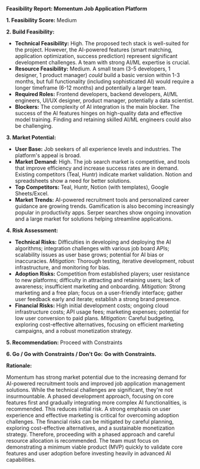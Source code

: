 **Feasibility Report: Momentum Job Application Platform**

**1. Feasibility Score:** Medium

**2. Build Feasibility:**

* **Technical Feasibility:** High. The proposed tech stack is well-suited for the project.  However, the AI-powered features (smart matching, application optimization, success prediction) represent significant development challenges.  A team with strong AI/ML expertise is crucial.
* **Resource Feasibility:** Medium.  A small team (3-5 developers, 1 designer, 1 product manager) *could* build a basic version within 1-3 months, but full functionality (including sophisticated AI) would require a longer timeframe (6-12 months) and potentially a larger team.
* **Required Roles:** Frontend developers, backend developers, AI/ML engineers, UI/UX designer, product manager, potentially a data scientist.
* **Blockers:**  The complexity of AI integration is the main blocker.  The success of the AI features hinges on high-quality data and effective model training.  Finding and retaining skilled AI/ML engineers could also be challenging.

**3. Market Potential:**

* **User Base:** Job seekers of all experience levels and industries. The platform's appeal is broad.
* **Market Demand:** High. The job search market is competitive, and tools that improve efficiency and increase success rates are in demand.  Existing competitors (Teal, Huntr) indicate market validation.  Notion and spreadsheets show a need for better solutions.
* **Top Competitors:** Teal, Huntr, Notion (with templates), Google Sheets/Excel.
* **Market Trends:**  AI-powered recruitment tools and personalized career guidance are growing trends.  Gamification is also becoming increasingly popular in productivity apps.  Serper searches show ongoing innovation and a large market for solutions helping streamline applications.

**4. Risk Assessment:**

* **Technical Risks:**  Difficulties in developing and deploying the AI algorithms; integration challenges with various job board APIs; scalability issues as user base grows; potential for AI bias or inaccuracies.  *Mitigation:* Thorough testing, iterative development, robust infrastructure, and monitoring for bias.
* **Adoption Risks:**  Competition from established players; user resistance to new platforms; difficulty in attracting and retaining users; lack of awareness; insufficient marketing and onboarding. *Mitigation:*  Strong marketing and a free plan; focus on a user-friendly interface; gather user feedback early and iterate; establish a strong brand presence.
* **Financial Risks:** High initial development costs; ongoing cloud infrastructure costs; API usage fees; marketing expenses; potential for low user conversion to paid plans. *Mitigation:*  Careful budgeting, exploring cost-effective alternatives, focusing on efficient marketing campaigns, and a robust monetization strategy.


**5. Recommendation:** Proceed with Constraints

**6. Go / Go with Constraints / Don't Go:**  **Go with Constraints.**

**Rationale:**

Momentum has strong market potential due to the increasing demand for AI-powered recruitment tools and improved job application management solutions. While the technical challenges are significant, they're not insurmountable. A phased development approach, focusing on core features first and gradually integrating more complex AI functionalities, is recommended.  This reduces initial risk. A strong emphasis on user experience and effective marketing is critical for overcoming adoption challenges. The financial risks can be mitigated by careful planning, exploring cost-effective alternatives, and a sustainable monetization strategy.  Therefore, proceeding with a phased approach and careful resource allocation is recommended.  The team must focus on demonstrating a minimum viable product (MVP) quickly to validate core features and user adoption before investing heavily in advanced AI capabilities.